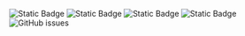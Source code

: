 ![Static Badge](https://img.shields.io/badge/blacklists-61-000000) ![Static Badge](https://img.shields.io/badge/blacklisted-2950837-cc0000) ![Static Badge](https://img.shields.io/badge/whitelisted-2254-00CC00) ![Static Badge](https://img.shields.io/badge/streaming_blacklist-28107-000000) ![GitHub issues](https://img.shields.io/github/issues/fabriziosalmi/blacklists)
